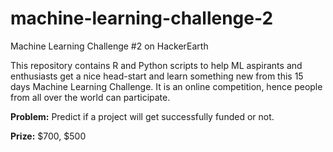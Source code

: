 # machine-learning-challenge-2
Machine Learning Challenge #2 on HackerEarth

This repository contains R and Python scripts to help ML aspirants and enthusiasts get a nice head-start and learn something new from  this 15 days Machine Learning Challenge.
It is an online competition, hence people from all over the world can participate.

**Problem:** Predict if a project will get successfully funded or not.  

**Prize:** $700, $500
